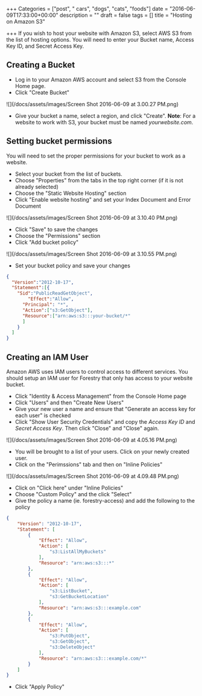 +++
Categories = ["post", " cars", "dogs", "cats", "foods"]
date = "2016-06-09T17:33:00+00:00"
description = ""
draft = false
tags = []
title = "Hosting on Amazon S3"

+++
If you wish to host your website with Amazon S3, select AWS S3 from the list of hosting options. You will need to enter your Bucket name, Access Key ID, and Secret Access Key.

## Creating a Bucket
- Log in to your Amazon AWS account and select S3 from the Console Home page. 
- Click "Create Bucket"

![](/docs/assets/images/Screen Shot 2016-06-09 at 3.00.27 PM.png)

- Give your bucket a name, select a region, and click "Create". **Note**: For a website to work with S3, your bucket must be named *yourwebsite.com*.

## Setting bucket permissions
You will need to set the proper permissions for your bucket to work as a website.

- Select your bucket from the list of buckets. 
- Choose "Properties" from the tabs in the top right corner (if it is not already selected)
- Choose the "Static Website Hosting" section
- Click "Enable website hosting" and set your Index Document and Error Document

![](/docs/assets/images/Screen Shot 2016-06-09 at 3.10.40 PM.png)

- Click "Save" to save the changes
- Choose the "Permissions" section
- Click "Add bucket policy"

![](/docs/assets/images/Screen Shot 2016-06-09 at 3.10.55 PM.png)

- Set your bucket policy and save your changes

```json
{
  "Version":"2012-10-17",
  "Statement":[{
	"Sid":"PublicReadGetObject",
        "Effect":"Allow",
	  "Principal": "*",
      "Action":["s3:GetObject"],
      "Resource":["arn:aws:s3:::your-bucket/*"
      ]
    }
  ]
} 
```

## Creating an IAM User
Amazon AWS uses IAM users to control access to different services. You should setup an IAM user for Forestry that only has access to your website bucket.

- Click "Identity & Access Management" from the Console Home page
- Click "Users" and then "Create New Users"
- Give your new user a name and ensure that "Generate an access key for each user" is checked
- Click "Show User Security Credentials" and copy the *Access Key ID* and *Secret Access Key*. Then click "Close" and "Close" again.

![](/docs/assets/images/Screen Shot 2016-06-09 at 4.05.16 PM.png)

- You will be brought to a list of your users. Click on your newly created user.
- Click on the "Perimssions" tab and then on "Inline Policies"

![](/docs/assets/images/Screen Shot 2016-06-09 at 4.09.48 PM.png)

- Click on "Click here" under "Inline Policies"
- Choose "Custom Policy" and the click "Select"
- Give the policy a name (ie. forestry-access) and add the following to the policy

```json
{
    "Version": "2012-10-17",
    "Statement": [
        {
            "Effect": "Allow",
            "Action": [
                "s3:ListAllMyBuckets"
            ],
            "Resource": "arn:aws:s3:::*"
        },
        {
            "Effect": "Allow",
            "Action": [
                "s3:ListBucket",
                "s3:GetBucketLocation"
            ],
            "Resource": "arn:aws:s3:::example.com"
        },
        {
            "Effect": "Allow",
            "Action": [
                "s3:PutObject",
                "s3:GetObject",
                "s3:DeleteObject"
            ],
            "Resource": "arn:aws:s3:::example.com/*"
        }
    ]
}
```

- Click "Apply Policy"